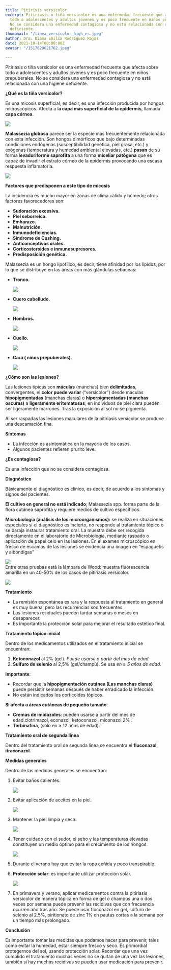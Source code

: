 ```yaml
---
title: Pitirisis versicolor
excerpt: Pitiriasis o tiña versicolor es una enfermedad frecuente que afecta sobre
  todo a adolescentes y adultos jóvenes y es poco frecuente en niños prepuberales.
  No se considera una enfermedad contagiosa y no está relacionada con una higiene
  deficiente.
thumbnail: "/tinea_versicolor_high_es.jpeg"
author: Dra. Diana Emilia Rodríguez Rojas
date: 2021-10-14T00:00:00Z
avatar: "/1517629621762.jpeg"

---
```

Pitiriasis o tiña versicolor es una enfermedad frecuente que afecta sobre todo a adolescentes y adultos jóvenes y es poco frecuente en niños prepuberales. No se considera una enfermedad contagiosa y no está relacionada con una higiene deficiente.

**¿Qué es la tiña versicolor?**

Es una micosis superficial, es decir, es una infección producida por hongos microscópicos. Afecta a l**a capa más superficial de la epidermis**, llamada **capa córnea**.

![](/anatomia-piel.jpeg)

**Malassezia globosa** parece ser la especie más frecuentemente relacionada con esta infección. Son hongos dimórficos que bajo determinadas condiciones endógenas (susceptibilidad genética, piel grasa, etc.) y exógenas (temperatura y humedad ambiental elevadas, etc.) **pasan** de su forma l**evaduriforme saprofita** a una forma **miceliar patógena** que es capaz de invadir el estrato córneo de la epidermis provocando una escasa respuesta inflamatoria.

![](/ba896884-1fd1-4579-abf7-8144e02a9bab.jpeg)

**Factores que predisponen a este tipo de micosis**

La incidencia es mucho mayor en zonas de clima cálido y húmedo; otros factores favorecedores son:

* **Sudoración excesiva.**
* **Piel seborreica.**
* **Embarazo.**
* **Malnutrición.**
* **Inmunodeficiencias.**
* **Síndrome de Cushing.**
* **Anticonceptivos orales.**
* **Corticosteroides e inmunosupresores.**
* **Predisposición genética.**

Malassezia es un hongo lipofílico, es decir, tiene afinidad por los lípidos, por lo que se distribuye en las áreas con más glándulas sebáceas:

* **Tronco.**

  ![](/pitiriasis-versicolor-melancolia_0.jpeg)
* **Cuero cabelludo.**

  ![](/oliprox-dermatitis-seborreica-cuero-cabelludo-800x600.jpeg)
* **Hombros.**

  ![](/pitiriasis_versicolor_sintomas.jpeg)
* **Cuello.**

  ![](/8.jpeg)
* **Cara ( niños prepuberales).**

  ![](/captura-de-pantalla-2021-10-14-a-la-s-4-30-23-p-m.png)

**¿Cómo son las lesiones?**

Las lesiones típicas son **máculas** (manchas) bien **delimitadas**, convergentes, el **color puede variar** (“versicolor”) desde máculas **hipopigmentadas** (manchas claras) o **hiperpigmentadas (manchas oscuras)** a **ligeramente eritematosas**; en individuos de piel clara pueden ser ligeramente marrones. Tras la exposición al sol no se pigmenta.

Al ser raspadas las lesiones maculares de la pitiriasis versicolor se produce una descamación fina.

**Síntomas**

* La infección es asintomática en la mayoría de los casos.
* Algunos pacientes refieren prurito leve.

**¿Es contagiosa?**

Es una infección que no se considera contagiosa.

**Diagnóstico**

Básicamente el diagnóstico es clínico, es decir, de acuerdo a los síntomas y signos del pacientes.

**El cultivo en general no está indicado**; Malassezia spp. forma parte de la flora cutánea saprofita y requiere medios de cultivo específicos.

**Microbiología (análisis de los microorganismos):** se realiza en situaciones especiales si el diagnóstico es incierto, no responde al tratamiento tópico o se baraja instaurar tratamiento oral. La muestra debe ser recogida directamente en el laboratorio de Microbiología, mediante raspado o aplicación de papel celo en las lesiones. En el examen microscópico en fresco de escamas de las lesiones se evidencia una imagen en “espaguetis y albóndigas”

![](/figura-11-malassezia-sp-en-examen-directo-con-azul-de-lactofenol.png)  
Entre otras pruebas está la lámpara de Wood: muestra fluorescencia amarilla en un 40-50% de los casos de pitiriasis versicolor.

![](/captura-de-pantalla-2021-10-14-a-la-s-4-37-50-p-m.png)

**Tratamiento**

* La remisión espontánea es rara y la respuesta al tratamiento en general es muy buena, pero las recurrencias son frecuentes.
* Las lesiones residuales pueden tardar semanas o meses en desaparecer.
* Es importante la protección solar para mejorar el resultado estético final.

  
**Tratamiento tópico inicial**

Dentro de los medicamentos utilizados en el tratamiento inicial se encuentran:

1. **Ketoconazol** al 2% (gel). _Puede usarse a partir del mes de edad._
2. **Sulfuro de selenio** al 2,5% (gel/champú). Se usa _en ≥ 5 años de edad._

**Importante**:

* Recordar que la **hipopigmentación cutánea (Las manchas claras)** puede persistir semanas después de haber erradicado la infección.
* No están indicados los corticoides tópicos.

**Si afecta a áreas cutáneas de pequeño tamaño**:

* **Cremas de imidazoles**: pueden usarse a partir del mes de edad.clotrimazol, econazol, ketoconazol, miconazol 2% .
* **Terbinafina**, (sólo en ≥ 12 años de edad).

**Tratamiento oral de segunda línea**

Dentro del tratamiento oral de segunda línea se encuentra el **fluconazol**, **itraconazol**.

**Medidas generales**

Dentro de las medidas generales se encuentran:

1. Evitar baños calientes.

   ![](/descarga-2.jpeg)
2. Evitar aplicación de aceites en la piel.

   ![](/como-usar-aceites-faciales-1.jpeg)
3. Mantener la piel limpia y seca.

   ![](/toalla-591x447.jpeg)
4. Tener cuidado con el sudor, el sebo y las temperaturas elevadas constituyen un medio óptimo para el crecimiento de los hongos.

   ![](/manchas-sudor-ropa.jpeg)
5. Durante el verano hay que evitar la ropa ceñida y poco transpirable.
6. **Protección solar**: es importante utilizar protección solar.

   ![](/4d7105e7d8748c3540a9823f19cce8f8.jpeg)
7. En primavera y verano, aplicar medicamentos contra la pitiriasis versicolor de manera tópica en forma de gel o champús una o dos veces por semana puede prevenir las recidivas que con frecuencia ocurren año tras año. Se puede usar fluconazol en gel, sulfuro de selenio al 2.5%, piritionato de zinc 1% en pautas cortas a la semana por un tiempo más prolongado. 

**Conclusión**

Es importante tomar las medidas que podamos hacer para prevenir, tales como evitar la humedad, estar siempre fresco y seco. Es primordial protegernos del sol, usando protección solar. Recordar que una vez cumplido el tratamiento muchas veces no se quitan de una vez las lesiones, también si hay muchas recidivas se pueden usar medicación para prevenir.